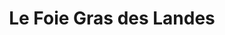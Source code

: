 ---
title: "Le Foie Gras des Landes"
url: /soorts-hossegor/le-foie-gras-des-landes/
shop: Feinkost
---